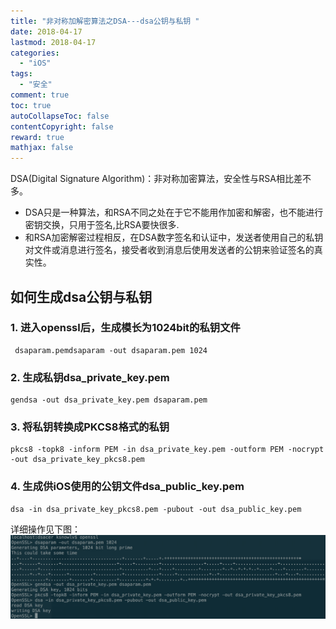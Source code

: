 ```yaml
---
title: "非对称加解密算法之DSA---dsa公钥与私钥 "
date: 2018-04-17
lastmod: 2018-04-17
categories:
  - "iOS"
tags:
  - "安全"
comment: true
toc: true
autoCollapseToc: false
contentCopyright: false
reward: true
mathjax: false
---
```


DSA(Digital Signature Algorithm)：非对称加密算法，安全性与RSA相比差不多。
  *  DSA只是一种算法，和RSA不同之处在于它不能用作加密和解密，也不能进行密钥交换，只用于签名,比RSA要快很多.
  *  和RSA加密解密过程相反，在DSA数字签名和认证中，发送者使用自己的私钥对文件或消息进行签名，接受者收到消息后使用发送者的公钥来验证签名的真实性。

  
## 如何生成dsa公钥与私钥 
### 1. 进入openssl后，生成模长为1024bit的私钥文件

```terminal
 dsaparam.pemdsaparam -out dsaparam.pem 1024
```

### 2. 生成私钥dsa_private_key.pem

```terminal
gendsa -out dsa_private_key.pem dsaparam.pem
```

### 3. 将私钥转换成PKCS8格式的私钥

```terminal
pkcs8 -topk8 -inform PEM -in dsa_private_key.pem -outform PEM -nocrypt -out dsa_private_key_pkcs8.pem
```

### 4. 生成供iOS使用的公钥文件dsa_public_key.pem

```terminal
dsa -in dsa_private_key_pkcs8.pem -pubout -out dsa_public_key.pem
```

详细操作见下图：
![image](/images/post/2018-04-18-fei-dui-cheng-jia-jie-mi-suan-fa-zhi-dsa-zhi-yi/1.png) 